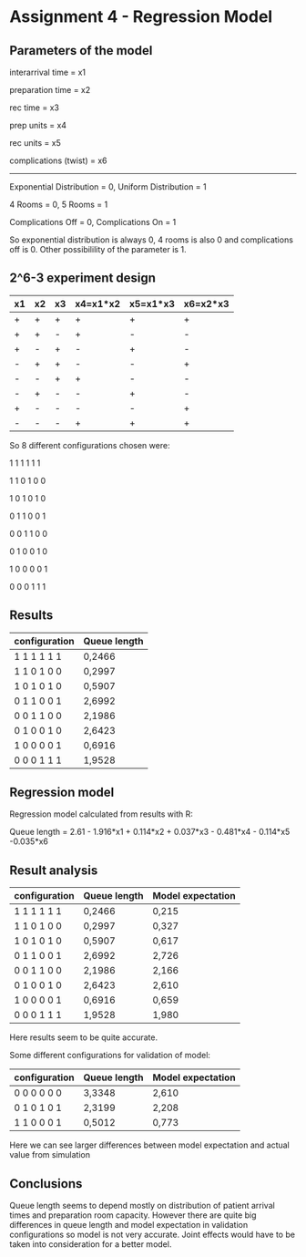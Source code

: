 # Assignment 4 - Regression Model

Parameters of the model
-------------------------
interarrival time = x1

preparation time = x2

rec time = x3

prep units = x4

rec units = x5

complications (twist) = x6

---
Exponential Distribution = 0, Uniform Distribution = 1

4 Rooms = 0, 5 Rooms = 1

Complications Off = 0, Complications On = 1

So exponential distribution is always 0, 4 rooms is also 0 and complications off is 0. 
Other possibilility of the parameter is 1.

2^6-3 experiment design
-------------------------

x1 |x2 |x3 |x4=x1*x2|x5=x1*x3|x6=x2*x3|
---|---|---|--------|--------|--------|
\+  |+  |+  |	+   |     +  |     +  |
\+  |+  |-  |	+   |     -  |     -  |
\+  |-  |+  |	-   |     +  |     -  |
\-  |+  |+  |	-   |     -  |     +  |
\-  |-  |+  |	+   |     -  |     -  |
\-  |+  |-  |	-   |     +  |     -  |
\+  |-  |-  |	-   |     -  |     +  |
\-  |-  |-  |	+   |     +  |     +  |

So 8 different configurations chosen were:

1 1 1 1 1 1
 
1 1 0 1 0 0 

1 0 1 0 1 0 

0 1 1 0 0 1 

0 0 1 1 0 0 

0 1 0 0 1 0 

1 0 0 0 0 1 

0 0 0 1 1 1    

Results
---------

| configuration      | Queue length |
| -------------------|--------------|
| 1 1 1 1 1 1        | 0,2466       |
| 1 1 0 1 0 0        | 0,2997       |
| 1 0 1 0 1 0        | 0,5907       |
| 0 1 1 0 0 1        | 2,6992       |
| 0 0 1 1 0 0        | 2,1986       |
| 0 1 0 0 1 0        | 2,6423       |
| 1 0 0 0 0 1        | 0,6916       |
| 0 0 0 1 1 1        | 1,9528       |


Regression model
-----------------

Regression model calculated from results with R:

Queue length = 2.61 - 1.916\*x1 + 0.114\*x2 + 0.037\*x3 - 0.481\*x4 - 0.114\*x5 -0.035\*x6


Result analysis
-------------

| configuration      | Queue length | Model expectation  |
| -------------------|--------------|--------------------|
| 1 1 1 1 1 1        | 0,2466       | 0,215              |
| 1 1 0 1 0 0        | 0,2997       | 0,327              |
| 1 0 1 0 1 0        | 0,5907       | 0,617              |
| 0 1 1 0 0 1        | 2,6992       | 2,726              |
| 0 0 1 1 0 0        | 2,1986       | 2,166              |
| 0 1 0 0 1 0        | 2,6423       | 2,610              |
| 1 0 0 0 0 1        | 0,6916       | 0,659              |
| 0 0 0 1 1 1        | 1,9528       | 1,980              |

Here results seem to be quite accurate.

Some different configurations for validation of model:

| configuration      | Queue length | Model expectation  |
| -------------------|--------------|--------------------|
| 0 0 0 0 0 0        | 3,3348       | 2,610              |
| 0 1 0 1 0 1        | 2,3199       | 2,208              |
| 1 1 0 0 0 1        | 0,5012       | 0,773              |

Here we can see larger differences between model expectation and actual value from simulation

Conclusions
------------

Queue length seems to depend mostly on distribution of patient arrival times and preparation room
capacity. 
However there are quite big differences in queue length and model expectation in validation
configurations so model is not very accurate. 
Joint effects would have to be taken into consideration for a better model.